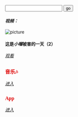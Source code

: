 <!DOCTYPE html>
<html>
<head>
    <title>寻找</title>
    <meta charset="utf-8" />
</head>
<body>
    <form action="https://golb.suijiong.top/="get">
        <input type="text" name="w" />
        <input type="submit" value="go" />
    </form>
</body>
</html>
<script type="text/javascript">
<!--
document.write("欢迎来到Suiblog")
//-->
</script>

#### *视频：*


![picture](https://note.youdao.com/yws/api/personal/file/WEB9e7474f6ccedc8b178b1e4be7008dca7?method=download&shareKey=050dfd2a747cfe2b3568ebe8e3b38258&inline=true)
#### 这是*小曈*被害的一天（2）

[*观看*](/v001.html)

<font face="微软雅黑" color=DeepSkyBlue1 size=3>音乐🎶</font> 
---
[*进入*](/music-in.html)
 
 <font face="微软雅黑" color=DeepSkyBlue2 size=3>App</font> 
---
[*进入*](/app.html)
